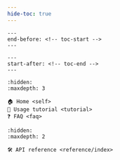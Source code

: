 ```yaml
---
hide-toc: true
---
```


```{include} README.md
---
end-before: <!-- toc-start -->
---
```

```{include} README.md
---
start-after: <!-- toc-end -->
---
```

```{toctree}
:hidden:
:maxdepth: 3

🏠 Home <self>
🚀 Usage tutorial <tutorial>
❓ FAQ <faq>
```

```{toctree}
:hidden:
:maxdepth: 2

🛠️ API reference <reference/index>
```
